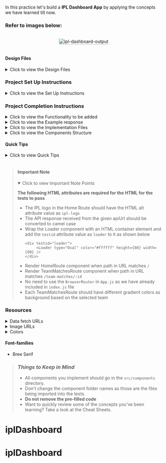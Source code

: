 In this practice let's build a **IPL Dashboard App** by applying the concepts we have learned till now.

### Refer to images below:

<br/>
<div style="text-align: center;">
    <img src="https://assets.ccbp.in/frontend/content/react-js/ipl-dashboard-output-v2.gif" alt="ipl-dashboard-output" style="max-width:70%;box-shadow:0 2.8px 2.2px rgba(0, 0, 0, 0.12)">
</div>
<br/>

#### Design Files

<details>
<summary>Click to view the Design Files</summary>

- [Extra Small (Size < 576px) and Small (Size >= 576px) - Home](https://assets.ccbp.in/frontend/content/react-js/ipl-dashboard-home-sm-output.png)
- [Extra Small (Size < 576px) and Small (Size >= 576px) - Team Matches](https://assets.ccbp.in/frontend/content/react-js/ipl-dashboard-team-matches-sm-output-v2.png)
- [Medium (Size >= 768px), Large (Size >= 992px) and Extra Large (Size >= 1200px) - Home](https://assets.ccbp.in/frontend/content/react-js/ipl-dashboard-home-lg-output.png)
- [Medium (Size >= 768px), Large (Size >= 992px) and Extra Large (Size >= 1200px) - Team Matches](https://assets.ccbp.in/frontend/content/react-js/ipl-dashboard-team-matches-lg-output-v2.png)

</details>

### Project Set Up Instructions

<details>
<summary>Click to view the Set Up Instructions</summary>

- Download dependencies by running `npm install`
- Start up the app using `npm start`
</details>

### Project Completion Instructions

<details>
<summary>Click to view the Functionality to be added</summary>

#### Add Functionality

The app must have the following functionalities

- When the app is opened Home Route should be displayed.
- When the Home Route is opened,

  - Make HTTP GET request to the following URL `https://apis.ccbp.in/ipl`
  - After fetching the data, the list of teams should be displayed
  - **_loader_** should be displayed while the HTTP request is fetching the data

- When a team card in Home Route is clicked,

  - Page should be navigated to the Team Matches route with the URL `/team-matches/:id`

- When the Team Matches Route is opened,

  - Make HTTP GET request to the following URL `https://apis.ccbp.in/ipl/<team_id>` with the team id to get the previous matches data of the team
  - **_loader_** should be displayed while the HTTP request is fetching the data

    Example: `https://apis.ccbp.in/ipl/KKR`

  - After fetching the data, the team banner, latest match, and list of recent matches should be displayed
  </details>

<details>
<summary>Click to view the Example response</summary>

- The example response from a request to this API `https://apis.ccbp.in/ipl` will be

```json
{
  "teams": [
    {
      "name": "Royal Challengers Bangalore",
      "id": "RCB",
      "team_image_url":
        "https://assets.ccbp.in/frontend/react-js/rcb-logo-img.png",
    },
    ...
  ],
}
```

- The example response from a request to this API `https://apis.ccbp.in/ipl/<team_id>` will be

```json
{
  "team_banner_url": "https://assets.ccbp.in/frontend/react-js/kkr-team-img.png",
  "latest_match_details": {
    "umpires": "CB Gaffaney, VK Sharma",
    "result": "Kolkata Knight Riders Won by 7 wickets",
    "man_of_the_match": "Shubman Gill",
    "id": "1216545",
    "date": "2020-09-26",
    "venue": "At Sheikh Zayed Stadium, Abu Dhabi",
    "competing_team": "Sunrisers Hyderabad",
    "competing_team_logo":
      "https://upload.wikimedia.org/wikipedia/en/thumb/8/81/Sunrisers_Hyderabad.svg/1200px-Sunrisers_Hyderabad.svg.png",
    "first_innings": "Sunrisers Hyderabad",
    "second_innings": "Kolkata Knight Riders",
    "match_status": "Won",
  },
  "recent_matches": [
    {
      "umpires": "RK Illingworth, K Srinivasan",
      "result": "Royal Challengers Bangalore Won by 82 runs",
      "man_of_the_match": "AB de Villiers",
      "id": "1216540",
      "date": "2020-10-12",
      "venue": "At Sharjah Cricket Stadium, Sharjah",
      "competing_team": "Royal Challengers Bangalore",
      "competing_team_logo":
        "https://upload.wikimedia.org/wikipedia/en/thumb/2/2a/Royal_Challengers_Bangalore_2020.svg/1200px-Royal_Challengers_Bangalore_2020.svg.png",
      "first_innings": "Royal Challengers Bangalore",
      "second_innings": "Kolkata Knight Riders",
      "match_status": "Lost",
    },
    ...
  ],
}
```

</details>

<details>
<summary>Click to view the Implementation Files</summary>

- Your task is to complete the implementation of
  - `src/App.js`
  - `src/components/Home/index.js`
  - `src/components/Home/index.css`
  - `src/components/TeamCard/index.js`
  - `src/components/TeamCard/index.css`
  - `src/components/TeamMatches/index.js`
  - `src/components/TeamMatches/index.css`
  - `src/components/LatestMatch/index.js`
  - `src/components/LatestMatch/index.css`
  - `src/components/MatchCard/index.js`
  - `src/components/MatchCard/index.css`
  </details>

<details>
<summary>Click to view the Components Structure</summary>

#### Components Structure

<br/>
<div style="text-align: center;">
    <img src="https://assets.ccbp.in/frontend/content/react-js/home-component-structure-img.png" alt="home-component-structure" style="max-width:100%;box-shadow:0 2.8px 2.2px rgba(0, 0, 0, 0.12)">
</div>
<br/>

<div style="text-align: center;">
    <img src="https://assets.ccbp.in/frontend/content/react-js/team-matches-component-structure-img.png" alt="team-matches-component-structure" style="max-width:100%;box-shadow:0 2.8px 2.2px rgba(0, 0, 0, 0.12)">
</div>

</details>

#### Quick Tips

<details>
<summary>Click to view Quick Tips</summary>

- To show the animated loader, we need to import the loader component as `import Loader from 'react-loader-spinner'`
- In order to form the given animated loader, use **Oval** for `type` attribute & also use **#ffffff** for `color` attribute of `Loader` component

  ```
  <Loader type="Oval" color="#ffffff" height={50} width={50} />
  ```

  </details>
  <br/>

> #### Important Note
>
> <details open>
> <summary>Click to view Important Note Points</summary>
>
> **The following HTML attributes are required for the HTML for the tests to pass**
>
> - The IPL logo in the Home Route should have the HTML alt attribute value as `ipl-logo`
> - The API response received from the given apiUrl should be converted to camel case
> - Wrap the Loader component with an HTML container element and add the `testid` attribute value as `loader` to it as shown below
>   ```
>   <div testid="loader">
>        <Loader type="Oval" color="#ffffff" height={80} width={80} />
>   </div>
>   ```
> - Render HomeRoute component when path in URL matches `/`
> - Render TeamMatchesRoute component when path in URL matches `/team-matches/:id`
> - No need to use the `BrowserRouter` in `App.js` as we have already included in `index.js` file
> - Each TeamMatchesRoute should have different gradient colors as background based on the selected team
> </details>

### Resources

<details>
<summary>Data fetch URLs</summary>

#### Data Fetch URLs

- `https://apis.ccbp.in/ipl`
</details>

<details>
<summary>Image URLs</summary>

#### Images

- [https://assets.ccbp.in/frontend/react-js/ipl-dashboard-sm-bg.png](https://assets.ccbp.in/frontend/react-js/ipl-dashboard-sm-bg.png)
- [https://assets.ccbp.in/frontend/react-js/ipl-dashboard-lg-bg.png](https://assets.ccbp.in/frontend/react-js/ipl-dashboard-lg-bg.png)
- [https://assets.ccbp.in/frontend/react-js/ipl-logo-img.png](https://assets.ccbp.in/frontend/react-js/ipl-logo-img.png)
</details>

<details>
<summary>Colors</summary>

#### Colors

**Background Colors**:

<div style="background-color: #ffffff33; width: 150px; padding: 10px; color: black">Hex: #ffffff33</div>
<div style="background-color: #1e293b; width: 150px; padding: 10px; color: white">Hex: #1e293b</div>
<div style="background-color: #a4261d; width: 150px; padding: 10px; color: white">Hex: #a4261d</div>
<div style="background-color: #5755a7; width: 150px; padding: 10px; color: white">Hex: #5755a7</div>
<div style="background-color: #d91c1f; width: 150px; padding: 10px; color: white">Hex: #d91c1f</div>
<div style="background-color: #f7db00; width: 150px; padding: 10px; color: white">Hex: #f7db00</div>
<div style="background-color: #da237b; width: 150px; padding: 10px; color: white">Hex: #da237b</div>
<div style="background-color: #13418b; width: 150px; padding: 10px; color: white">Hex: #13418b</div>
<div style="background-color: #f26d22; width: 150px; padding: 10px; color: white">Hex: #f26d22</div>
<div style="background-color: #4f5db0; width: 150px; padding: 10px; color: white">Hex: #4f5db0</div>
<div style="background-color: #0f172a; width: 150px; padding: 10px; color: white">Hex: #0f172a</div>
<br/>

**Border Colors**

<div style="background-color: #ffffff; width: 150px; padding: 10px; color: black">Hex: #ffffff</div>
<div style="background-color: #475569; width: 150px; padding: 10px; color: black">Hex: #475569</div>

<br />

**Text Colors**

<div style="background-color: #ffffff; width: 150px; padding: 10px; color: black">Hex: #ffffff</div>
<div style="background-color: #18ed66; width: 150px; padding: 10px; color: black">Hex: #18ed66</div>
<div style="background-color: #e31a1a; width: 150px; padding: 10px; color: black">Hex: #e31a1a</div>
</details>

#### Font-families

- Bree Serif

> ### _Things to Keep in Mind_
>
> - All components you implement should go in the `src/components` directory.
> - Don't change the component folder names as those are the files being imported into the tests.
> - **Do not remove the pre-filled code**
> - Want to quickly review some of the concepts you’ve been learning? Take a look at the Cheat Sheets.
# iplDashboard
# iplDashboard

